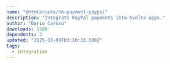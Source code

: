 ```yaml
---
name: "@htmlbricks/hb-payment-paypal"
description: "Integrate PayPal payments into Svelte apps."
author: "Dario Caruso"
downloads: 3589
dependents: 3
updated: "2025-03-09T03:10:33.600Z"
tags: 
  - integration
---
```

